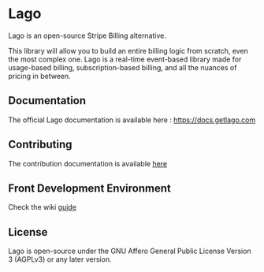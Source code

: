 # Lago

Lago is an open-source Stripe Billing alternative.

This library will allow you to build an entire billing logic from scratch, even the most complex one. Lago is a real-time event-based library made for usage-based billing, subscription-based billing, and all the nuances of pricing in between.

## Documentation

The official Lago documentation is available here : https://docs.getlago.com

## Contributing

The contribution documentation is available [here](https://github.com/getlago/lago-front/blob/main/CONTRIBUTING.md)

## Front Development Environment

Check the wiki [guide](https://github.com/getlago/lago-front/wiki)

## License

Lago is open-source under the GNU Affero General Public License Version 3 (AGPLv3) or any later version.
